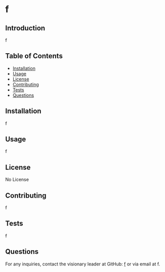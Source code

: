 
# f



## Introduction
f

## Table of Contents
- [Installation](#installation)
- [Usage](#usage)
- [License](#license)
- [Contributing](#contributing)
- [Tests](#tests)
- [Questions](#questions)

## Installation
f

## Usage
f

## License
No License

## Contributing
f

## Tests
f

## Questions
For any inquiries, contact the visionary leader at GitHub: [f](https://github.com/f) or via email at f.

